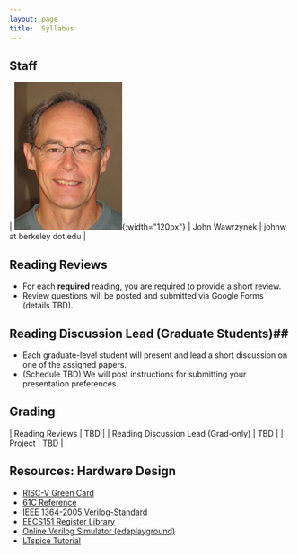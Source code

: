 ```yaml
---
layout: page
title:  Syllabus
---
```


## Staff ##

| ![john photo](assets/images/johnw.jpg){:width="120px"}   | John Wawrzynek  | johnw at berkeley dot edu           |

## Reading Reviews ##
- For each **required** reading, you are required to provide a short review. 
- Review questions will be posted and submitted via Google Forms (details TBD).

## Reading Discussion Lead (Graduate Students)##
- Each graduate-level student will present and lead a short discussion on one of the assigned papers. 
- (Schedule TBD) We will post instructions for submitting your presentation preferences. 

## Grading ##

| Reading Reviews    | TBD |
| Reading Discussion Lead (Grad-only)  | TBD  |
| Project         | TBD |

## Resources: Hardware Design ##
- [RISC-V Green Card](./files/verilog/riscvcard.pdf)
- [61C Reference](./files/verhilog/reference-card.pdf)
- [IEEE 1364-2005 Verilog-Standard](./files/verilog/verilog-std-1364-2005.pdf)
- [EECS151 Register Library](./files/lib/EECS151.v)
- [Online Verilog Simulator (edaplayground)](https://www.edaplayground.com/)
- [LTspice Tutorial](./files/spice_tutorial.pdf)

<!-- ## Cheating Policy ##

* If you turn in someone else's work as if it were your own, you are guilty of cheating.  This includes problem sets, answers on exams, lab exercise checks, project design, and any required course turn-in material.
* Also, if you knowingly aid in cheating, you are guilty.
* We have software that compares your submitted work to others.
* However, it is okay to discuss with others lab exercises and the project (obviously, okay to work with project partner).  Okay to discuss homework with others.  But everyone must turn in their own work.
* Do not post your work on public repositories like github (private o.k.)
* **If we catch you cheating, you will get negative points on the assignment: It is better to not do the work than to cheat! If it is a midterm exam, final exam, or final project, you get an F in the class.  All cases of cheating reported to the office of student conduct. ** -->